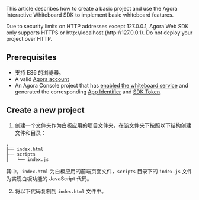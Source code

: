 This article describes how to create a basic project and use the Agora Interactive Whiteboard SDK to implement basic whiteboard features.


<div class="alert note">Due to security limits on HTTP addresses except 127.0.0.1, Agora Web SDK only supports HTTPS or http://localhost (http://127.0.0.1). Do not deploy your project over HTTP.</div>

## Prerequisites

- 支持 ES6 的浏览器。
- A valid [Agora account](https://docs.agora.io/cn/AgoraPlatform/sign_in_and_sign_up)
- An Agora Console project that has [enabled the whiteboard service](/cn/whiteboard/enable_whiteboard?platform=Web#开启互动白板服务) and generated the corresponding [App Identifier](/cn/whiteboard/enable_whiteboard?platform=Web#获取-app-identifier) and [SDK Token](/cn/whiteboard/enable_whiteboard?platform=Web#获取-sdk-token).

## Create a new project

1. 创建一个文件夹作为白板应用的项目文件夹，在该文件夹下按照以下结构创建文件和目录：
```
.
├── index.html
├── scripts
│   └── index.js
```

其中，`index.html` 为白板应用的前端页面文件，`scripts` 目录下的 `index.js` 文件为实现白板功能的 JavaScript 代码。

2. 将以下代码复制到 `index.html` 文件中。

   ```
   
   ```
<!DOCTYPE html>
<html>
    <head><meta http-equiv="Content-Type" content="text/html; charset=UTF-8">
        <script src="https://sdk.netless.link/white-web-sdk/2.11.5.js"></script>
        <script src="./index.js"></script>
    </head>
    <body>
        <div id="whiteboard" style="width: 100%; height: 100vh;"></div>
    </body>
</html>

    ```
其中的 `<div id="whiteboard">` 是互动白板的占位符。 随后，你将通过 JavaScript 调用互动白板 SDK 的方法，来在这个 `<div>` 注入白板的实体。

## Get Agora SDK

Choose one of the following methods to obtain the Agora Web SDK:

### Method 1: Through npm

This method requires npm, see Install npm for details[](https://www.npmjs.com.cn/getting-started/installing-node/).

1. Run the following command to install the SDK.
```
	npm install white-web-sdk
```

2. 在项目的 Javascript 代码中引入 Agora 互动白板 SDK。
```
var WhiteWebSdk = require("white-web-sdk");
```

### Method 2: Through the CDN

该方法无需下载安装包。 在 `index.html` 中，将如下代码添加到 `<head>` 的下一行：

```
<head>
    <script src="https://sdk.herewhite.com/white-web-sdk/2.11.5.js"></script>
</head>
```

<div class="alert info">本文的示例使用方法二获取 SDK。</div>

## Implement whiteboard features

The Agora Interactive Whiteboard SDK has now been integrated into the Android project. Next, call the `core APIs` in the SDK to implement basic whiteboard features.


~92ec6b50-8d36-11eb-aaa4-87d60bbe30e0~


### 3. 创建 WhiteWebSdk 实例

创建并初始化一个客户端 `WhiteWebSdk` 实例。 初始化 `WhiteWebSdk` 时，你需要填入从 Agora 控制台获取的互动白板 App Identifier。 See[ Get App Identifier](/cn/whiteboard/enable_whiteboard?platform=iOS#获取-app-identifier).

将以下代码复制到 `index.js` 文件中：

```
var whiteWebSdk = new WhiteWebSdk({
    See Get App Identifier. 
        appIdentifier: "你的 App Identifier",
});
```

### // Join a room


初始化 `WhiteWebSdk` 实例后，调用 `joinRoom` 加入房间。 调用该方法时，需要传入以下参数：

- `uuid`: 房间 UUID，即房间的唯一标识符。 See [Create a room](/cn/whiteboard/join_whiteboard_room_web?platform=Web&versionId=5abdfbd0-8d37-11eb-aaa4-87d60bbe30e0#1-创建房间).
- `roomToken`: The Room Token used for authentication. The Room Token must be generated using the Room UUID above. See [Generate a Room Token](/cn/whiteboard/join_whiteboard_room_web?platform=Web&versionId=b58db8d0-8fa2-11eb-9291-873e8e47bde0#2-生成-room-token).

将以下代码复制到 `index.js` 文件中：

```
var joinRoomParams = {
    // 设置房间 UUID。 
           Uuid: "Your Room UUID",
    // Generate a Room token 
    roomToken: The Room Token used for authentication.
};
 
// 加入房间，并将白板展示到网页上。 
whiteWebSdk.joinRoom(joinRoomParams).then(function(room) {
    room.bindHtmlElement(document.getElementById("whiteboard"));
}).catch(function(err) {
    console.error(err);
});
```

## Run the project

用浏览器打开 `index.html` 文件，将看到一个空白页面。 If the project runs successfully, you can see a new page and use your mouse to write and draw on the page.
